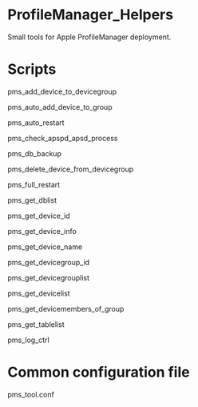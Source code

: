# ProfileManager_Helpers
Small tools for Apple ProfileManager deployment.

# Scripts
pms_add_device_to_devicegroup

pms_auto_add_device_to_group

pms_auto_restart

pms_check_apspd_apsd_process

pms_db_backup

pms_delete_device_from_devicegroup

pms_full_restart

pms_get_dblist

pms_get_device_id

pms_get_device_info

pms_get_device_name

pms_get_devicegroup_id

pms_get_devicegrouplist

pms_get_devicelist

pms_get_devicemembers_of_group

pms_get_tablelist

pms_log_ctrl

# Common configuration file
pms_tool.conf
